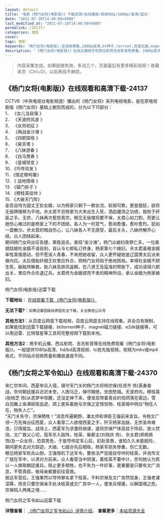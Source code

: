 ```yaml
---
layout: default
title: '电影《杨门女将(电影版)》下载资源/在线播放/视频地址/1080p/高清/蓝光'
date: "2021-07-10T14:40:08+0800"
last_modified_at: "2021-07-10T14:40:08+0800"
permalink: /24137/
categories: 电影
cover:
tags: 电影
keywords: '杨门女将(电影版),在线免费看,1080p高清,bt种子,torrent,百度云盘,magnet,磁力链,迅雷下载资源'
description: '《杨门女将(电影版)》在线云播放手机西瓜影院吉吉影音免费看，1080p高清bd/hd未删减完整版和tc抢先枪版，mkv/mp4格式，附带bt/torrent种子、magnet/磁力链、百度云盘、网盘资源迅雷下载链接'
---
```


>内容采集生成，如果链接失效，多试几个，页面最后有更多精彩视频！收藏本页（Ctrl+D)，以后再找不麻烦。


## 《杨门女将(电影版)》在线观看和高清下载-24137

CCTV6（中央电视台电影频道）播出的《杨门女将》系列电视电影，是在原电视剧版《杨门女将》基础上删剪而成的，分为以下15部分：<br />1． 《女儿当自强 》<br />2． 《天波府风波 》<br />3． 《女将初征 》<br />4． 《再战金沙滩 》<br />5． 《四郎探母 》<br />6． 《昊天塔 》<br />7． 《八妹游春 》<br />8． 《白马贺寿 》<br />9． 《皇城惊变 》<br />10. 《巧夺凤发 》<br />11. 《情定穆柯寨》<br />12. 《 战地情缘 》<br />13. 《辕门斩子 》<br />14. 《穆桂英挂帅 》<br />15. 《大破天门阵》<br />金吾自恃为国丈王钦女婿，以为杨家只剩下一群女流，软弱可欺，更是猖狂，欲将无佞牌楼移为平地。佘太君不忍杨家为大宋出生入死，洒血疆场之功绩，毁败于奸臣之手。无奈，八妹再次惹怒真宗。眼见无佞楼将要不保，太君心如刀割，而更让她伤心难过的是杨家上下的不团结，各人为一时意气，愈闹愈僵，愈吵愈烈，犹如一盘散沙。佘太君的暗自伤心，让八妹各人不无感受，最后关头，八妹终解开心结，众人团结起来。<br />期间杨门女将出征告捷，乘胜追击，直捣“金沙滩&rdquo;。杨门众媳妇夜祭亡夫，一位美貌姑娘杜金娥不请自到，自认与七郎私订终身，杨家第七个媳妇。佘太君虽被金娥率性真情感动，但不愿误人青春，不肯把她收留，众人更怀疑她是辽国萧太后派来做内应。太后借助奸细王钦里应外合，把杨门女将陷于绝地困局。幸得杜金娥不顾生死，破敌阵解救，助八妹及排风返朝，在八贤王及寇准的帮助下，成功请得六郎出关，里应外合杀退辽兵。太君终为金娥锲而不舍的精神所动，承认金娥为杨家媳妇。</p>


杨门女将(电影版)迅雷下载

**下载地址**： [在线观看下载 《杨门女将(电影版)》](https://www.993dy.com//vod-detail-id-23977.html) 


**无法下载?**：`如果迅雷因版权原因无法下载，关注微信公众号 `

**其他方法1**：从百度云网盘下载视频，百度云网盘支持在线观看，非会员有限制，如果能找到迅雷下载链接、bt/torrent种子、magnet磁力链接、e2dk链接等，可以用迅雷、比特彗星等工具将完整视频下载到本地。

**其他方法2**：用手机云播、西瓜影院、吉吉影音等在线免费观看《杨门女将(电影版)》，一般提供1080p高清、hd/bd高清视频、tc抢先版视频，视频为mkv或mp4格式，不同站点视频质量和播放速度不同。


## 《杨门女将之军令如山》在线观看和高清下载-24370

宋仁宗年间，西夏举兵入侵，镇守天门关的杨门大将杨宗保(任贤齐 饰)英勇奋战，奈何朝廷援兵迟迟未至，人困马乏，弹尽粮绝，坐困愁城。天波府内，穆桂英(张柏芝 饰)从恶梦中惊醒，还没定神下来，便发现带着青丝的信鸽落在窗边，雪白羽翼上染满斑斑血迹，颈上更系着她与宗保之定情信物，桂英暗中明白“物在人在，物失人亡&rdquo;。<br /> “天门关失守，宗保牺牲！&rdquo;消息传遍朝野，潘太师和谗臣王强前来宣旨，令杨文广领一万先锋出征西夏，众人看穿二人欲借西夏之手，歼灭杨家血脉，无奈圣命难违，只得接旨。战场上，西夏军为求激将纳谋，遂将宗保尸体高挂于阵前，放火焚烧。文广救父心切，孤军杀入敌阵，桂英、柴郡主(刘晓庆 饰)、佘太君(郑佩佩 饰)及一众女将，恐其势危，于是夺帅定军心后，赶赴营救，谁知久久未能脱险，期间更失去对方踪迹，大娘、七娘亦先后牺牲，杨家军损失惨重，伤亡无数。<br /> 眼见杨家军败兵山倒，王强借机下达军令，要依法严惩擅自夺帅的桂英，并讹传文广就在军中，以诱对方前来。众人看穿当中阴谋，着桂英不要中计，奈何她认为若以一人换取朝廷援兵，阻止更多牺牲，也不失为一件好事，更重要是只要有文广消息，不管真假，做母亲都要前往营救。<br /> 抵达军营后，王强果然以夺帅罪名拿下桂英，不料宗保及文广突然现身，王强老谋深算，扬言只要宗保亲手处决桂英或文广其中一人，便发兵增援，以解国境之危。宗保陷入两难之境&hellip;…


杨门女将之军令如山迅雷下载

**详情查看**： [《杨门女将之军令如山》详情介绍](/movie/24370/)， **查看更多**：[本站资源大全](/movie/t/all/)

